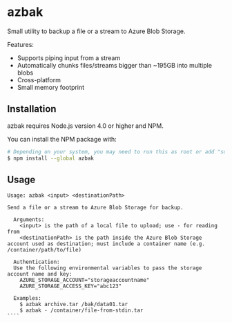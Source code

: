 # azbak

Small utility to backup a file or a stream to Azure Blob Storage.

Features:

- Supports piping input from a stream
- Automatically chunks files/streams bigger than ~195GB into multiple blobs
- Cross-platform
- Small memory footprint

## Installation

azbak requires Node.js version 4.0 or higher and NPM.

You can install the NPM package with:

````sh
# Depending on your system, you may need to run this as root or add "sudo"
$ npm install --global azbak
````

## Usage

`````
Usage: azbak <input> <destinationPath>

Send a file or a stream to Azure Blob Storage for backup.

  Arguments:
    <input> is the path of a local file to upload; use - for reading from
    <destinationPath> is the path inside the Azure Blob Storage account used as destination; must include a container name (e.g. /container/path/to/file)

  Authentication:
  Use the following environmental variables to pass the storage account name and key:
    AZURE_STORAGE_ACCOUNT="storageaccountname"
    AZURE_STORAGE_ACCESS_KEY="abc123"

  Examples:
    $ azbak archive.tar /bak/data01.tar
    $ azbak - /container/file-from-stdin.tar
````
